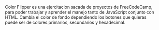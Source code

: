 Color Flipper es una ejercitacion sacada de proyectos de FreeCodeCamp, para poder trabajar y aprender el manejo tanto de JavaScript conjunto con HTML.
Cambia el color de fondo dependiendo los botones que quieras puede ser de colores primarios, secundarios y hexadecimal.
